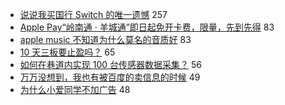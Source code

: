 - [说说我买国行 Switch 的唯一遗憾](https://www.v2ex.com/t/688481) 257
- [Apple Pay“岭南通 · 羊城通”即日起免开卡费，限量，先到先得](https://www.v2ex.com/t/688425) 83
- [apple music 不知道为什么莫名的音质好](https://www.v2ex.com/t/688427) 83
- [10 天三板要止盈吗？](https://www.v2ex.com/t/688517) 65
- [如何在巷道内实现 100 台传感器数据采集？](https://www.v2ex.com/t/688539) 56
- [万万没想到，我也有被百度的卖信息的时候](https://www.v2ex.com/t/688480) 49
- [为什么小爱同学不加广告](https://www.v2ex.com/t/688510) 48